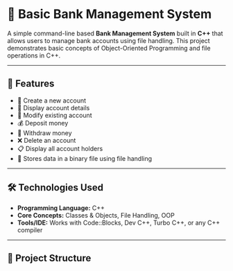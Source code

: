 # 🏦 Basic Bank Management System

A simple command-line based **Bank Management System** built in **C++** that allows users to manage bank accounts using file handling. This project demonstrates basic concepts of Object-Oriented Programming and file operations in C++.

---

## 📌 Features

- 📁 Create a new account
- 🧾 Display account details
- 📝 Modify existing account
- 💰 Deposit money
- 💸 Withdraw money
- ❌ Delete an account
- 📋 Display all account holders
- 💾 Stores data in a binary file using file handling

---

## 🛠️ Technologies Used

- **Programming Language:** C++
- **Core Concepts:** Classes & Objects, File Handling, OOP
- **Tools/IDE:** Works with Code::Blocks, Dev C++, Turbo C++, or any C++ compiler

---

## 📂 Project Structure

